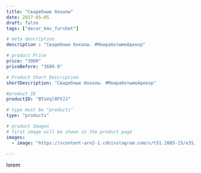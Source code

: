 ```yaml
---
title: "Свадебные бокалы"
date: 2017-05-05
draft: false
tags: ["decor_kmv_furshet"]

# meta description
description : "Свадебные бокалы. #Моиработымойдекор"

# product Price
price: "3000"
priceBefore: "3600.0"

# Product Short Description
shortDescription: "Свадебные бокалы. #Моиработымойдекор"

#product ID
productID: "BTuVql8FVJJ"

# type must be "products"
type: "products"

# product Images
# first image will be shown in the product page
images:
  - image: "https://scontent-arn2-1.cdninstagram.com/v/t51.2885-15/e35/18253255_373609803033974_3914080980486324224_n.jpg?se=8&tp=1&_nc_ht=scontent-arn2-1.cdninstagram.com&_nc_cat=102&_nc_ohc=2pFdwHhR49AAX9o_Zwg&ccb=7-4&oh=f1b5af3ca7bf7df81f3b0c7a44e77385&oe=6083458E&_nc_sid=86f79a&ig_cache_key=MTUwODIzODIxMTE0NjkyODcxMw%3D%3D.2-ccb7-4"

---
```

lorem
